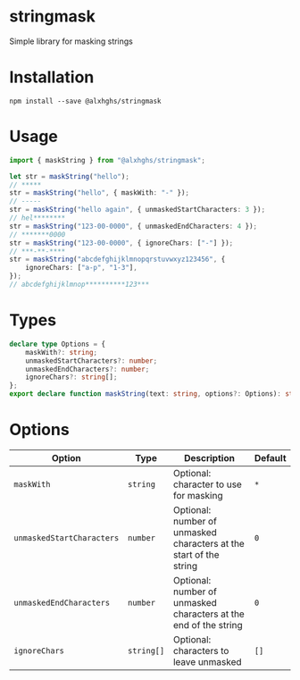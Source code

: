 # stringmask

Simple library for masking strings

# Installation

```
npm install --save @alxhghs/stringmask
```

# Usage

```typescript
import { maskString } from "@alxhghs/stringmask";

let str = maskString("hello");
// *****
str = maskString("hello", { maskWith: "-" });
// -----
str = maskString("hello again", { unmaskedStartCharacters: 3 });
// hel********
str = maskString("123-00-0000", { unmaskedEndCharacters: 4 });
// *******0000
str = maskString("123-00-0000", { ignoreChars: ["-"] });
// ***-**-****
str = maskString("abcdefghijklmnopqrstuvwxyz123456", {
    ignoreChars: ["a-p", "1-3"],
});
// abcdefghijklmnop**********123***
```

# Types

```typescript
declare type Options = {
    maskWith?: string;
    unmaskedStartCharacters?: number;
    unmaskedEndCharacters?: number;
    ignoreChars?: string[];
};
export declare function maskString(text: string, options?: Options): string;
```

# Options

| Option                    | Type       | Description                                                        | Default |
| ------------------------- | ---------- | ------------------------------------------------------------------ | ------- |
| `maskWith`                | `string`   | Optional: character to use for masking                             | `*`     |
| `unmaskedStartCharacters` | `number`   | Optional: number of unmasked characters at the start of the string | `0`     |
| `unmaskedEndCharacters`   | `number`   | Optional: number of unmasked characters at the end of the string   | `0`     |
| `ignoreChars`             | `string[]` | Optional: characters to leave unmasked                             | `[]`    |
